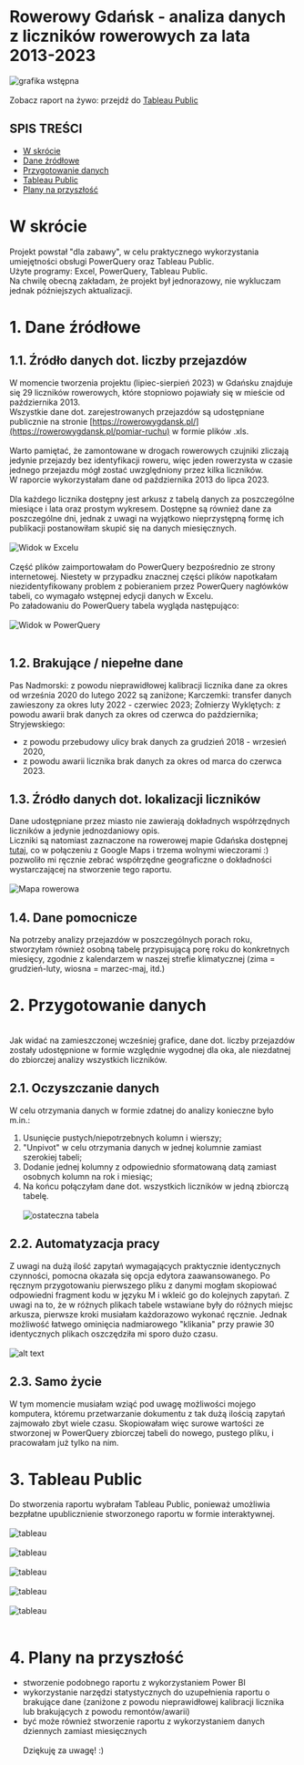 # Rowerowy Gdańsk - analiza danych z liczników rowerowych za lata 2013-2023

![grafika wstępna](Screenshots/RG_GitHub_logo.png)
<br><br>
Zobacz raport na żywo: przejdź do [Tableau Public](https://public.tableau.com/app/profile/justyna5640/viz/RowerowyGdask2013-2023/RowerowyGdansk)
<br>
## SPIS TREŚCI
* [W skrócie](#w-skrócie)
* [Dane źródłowe](#1-dane-źródłowe)
* [Przygotowanie danych](#2-przygotowanie-danych)
* [Tableau Public](#3-tableau-public)
* [Plany na przyszłość](#4-plany-na-przyszłość)
  
# W skrócie
Projekt powstał "dla zabawy", w celu praktycznego wykorzystania umiejętności obsługi PowerQuery oraz Tableau Public.<br>
Użyte programy: Excel, PowerQuery, Tableau Public.<br>
Na chwilę obecną zakładam, że projekt był jednorazowy, nie wykluczam jednak późniejszych aktualizacji.

# 1. Dane źródłowe
## 1.1. Źródło danych dot. liczby przejazdów
W momencie tworzenia projektu (lipiec-sierpień 2023) w Gdańsku znajduje się 29 liczników rowerowych, które stopniowo pojawiały się w mieście od października 2013.<br>
Wszystkie dane dot. zarejestrowanych przejazdów są udostępniane publicznie na stronie [https://rowerowygdansk.pl/](https://rowerowygdansk.pl/pomiar-ruchu) w formie plików .xls.
<br><br>
Warto pamiętać, że zamontowane w drogach rowerowych czujniki zliczają jedynie przejazdy bez identyfikacji roweru, więc jeden rowerzysta w czasie jednego przejazdu mógł zostać uwzględniony przez kilka liczników.<br>
W raporcie wykorzystałam dane od października 2013 do lipca 2023.
<br><br>
Dla każdego licznika dostępny jest arkusz z tabelą danych za poszczególne miesiące i lata oraz prostym wykresem.
Dostępne są również dane za poszczególne dni, jednak z uwagi na wyjątkowo nieprzystępną formę ich publikacji postanowiłam skupić się na danych miesięcznych.
<br><br>
![Widok w Excelu](Screenshots/RG01_Excel.png)
<br><br>
Część plików zaimportowałam do PowerQuery bezpośrednio ze strony internetowej. Niestety w przypadku znacznej części plików napotkałam niezidentyfikowany problem z pobieraniem przez PowerQuery nagłówków tabeli, co wymagało wstępnej edycji danych w Excelu.<br>
Po załadowaniu do PowerQuery tabela wygląda następująco:<br><br>
![Widok w PowerQuery](Screenshots/RG02_PQ.png)
<br><br>

## 1.2. Brakujące / niepełne dane
Pas Nadmorski: z powodu nieprawidłowej kalibracji licznika dane za okres od września 2020 do lutego 2022 są zaniżone;
Karczemki: transfer danych zawieszony za okres luty 2022 - czerwiec 2023;
Żołnierzy Wyklętych: z powodu awarii brak danych za okres od czerwca do października;
Stryjewskiego: 
- z powodu przebudowy ulicy brak danych za grudzień 2018 - wrzesień 2020,
- z powodu awarii licznika brak danych za okres od marca do czerwca 2023.

## 1.3. Źródło danych dot. lokalizacji liczników
Dane udostępniane przez miasto nie zawierają dokładnych współrzędnych liczników a jedynie jednozdaniowy opis.<br>
Liczniki są natomiast zaznaczone na rowerowej mapie Gdańska dostępnej [tutaj](https://rowerowygdansk.pl/mapa-rowerowa), co w połączeniu z Google Maps i trzema wolnymi wieczorami :) pozwoliło mi ręcznie zebrać współrzędne geograficzne o dokładności wystarczającej na stworzenie tego raportu.<br><br>
![Mapa rowerowa](Screenshots/RG_mapa.png)<br>

## 1.4. Dane pomocnicze
Na potrzeby analizy przejazdów w poszczególnych porach roku, stworzyłam również osobną tabelę przypisującą porę roku do konkretnych miesięcy, zgodnie z kalendarzem w naszej strefie klimatycznej (zima = grudzień-luty, wiosna = marzec-maj, itd.)

# 2. Przygotowanie danych
<br>
Jak widać na zamieszczonej wcześniej grafice, dane dot. liczby przejazdów zostały udostępnione w formie względnie wygodnej dla oka, ale niezdatnej do zbiorczej analizy wszystkich liczników.

## 2.1. Oczyszczanie danych
W celu otrzymania danych w formie zdatnej do analizy konieczne było m.in.:
1) Usunięcie pustych/niepotrzebnych kolumn i wierszy;
2) "Unpivot" w celu otrzymania danych w jednej kolumnie zamiast szerokiej tabeli;
4) Dodanie jednej kolumny z odpowiednio sformatowaną datą zamiast osobnych kolumn na rok i miesiąc;
6) Na końcu połączyłam dane dot. wszystkich liczników w jedną zbiorczą tabelę.
   <br><br>
![ostateczna tabela](Screenshots/RG04_final.png)<br>

## 2.2. Automatyzacja pracy
Z uwagi na dużą ilość zapytań wymagających praktycznie identycznych czynności, pomocna okazała się opcja edytora zaawansowanego. Po ręcznym przygotowaniu pierwszego pliku z danymi mogłam skopiować odpowiedni fragment kodu w języku M i wkleić go do kolejnych zapytań. Z uwagi na to, że w różnych plikach tabele wstawiane były do różnych miejsc arkusza, pierwsze kroki musiałam każdorazowo wykonać ręcznie. Jednak możliwość łatwego ominięcia nadmiarowego "klikania" przy prawie 30 identycznych plikach oszczędziła mi sporo dużo czasu.
<br><br>![alt text](Screenshots/RG03_advanced.png)

## 2.3. Samo życie
W tym momencie musiałam wziąć pod uwagę możliwości mojego komputera, któremu przetwarzanie dokumentu z tak dużą ilością zapytań zajmowało zbyt wiele czasu. Skopiowałam więc surowe wartości ze stworzonej w PowerQuery zbiorczej tabeli do nowego, pustego pliku, i pracowałam już tylko na nim.

# 3. Tableau Public
Do stworzenia raportu wybrałam Tableau Public, ponieważ umożliwia bezpłatne upublicznienie stworzonego raportu w formie interaktywnej.<br><br>
![tableau](Screenshots/Tableau1.png)<br><br>
![tableau](Screenshots/Tableau2.png)<br><br>
![tableau](Screenshots/Tableau3.png)<br><br>
![tableau](Screenshots/Tableau4.png)<br><br>
![tableau](Screenshots/Tableau5.png)<br><br>

# 4. Plany na przyszłość
* stworzenie podobnego raportu z wykorzystaniem Power BI
* wykorzystanie narzędzi statystycznych do uzupełnienia raportu o brakujące dane (zaniżone z powodu nieprawidłowej kalibracji licznika lub brakujących z powodu remontów/awarii)
* być może również stworzenie raportu z wykorzystaniem danych dziennych zamiast miesięcznych<br><br>
Dziękuję za uwagę! :)
